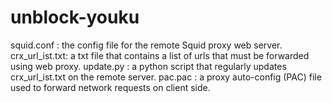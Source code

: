 # unblock-youku
squid.conf     : the config file for the remote Squid proxy web server.
crx_url_ist.txt: a txt file that contains a list of urls that must be forwarded using web proxy.
update.py      : a python script that regularly updates crx_url_ist.txt on the remote server.
pac.pac        : a proxy auto-config (PAC) file used to forward network requests on client side.
